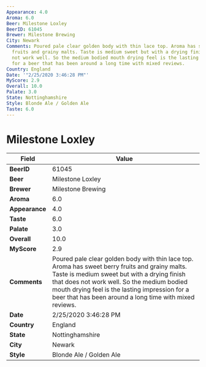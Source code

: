 ```yaml
---
Appearance: 4.0
Aroma: 6.0
Beer: Milestone Loxley
BeerID: 61045
Brewer: Milestone Brewing
City: Newark
Comments: Poured pale clear golden body with thin lace top. Aroma has sweet berry
  fruits and grainy malts. Taste is medium sweet but with a drying finish that does
  not work well. So the medium bodied mouth drying feel is the lasting impression
  for a beer that has been around a long time with mixed reviews.
Country: England
Date: '"2/25/2020 3:46:28 PM"'
MyScore: 2.9
Overall: 10.0
Palate: 3.0
State: Nottinghamshire
Style: Blonde Ale / Golden Ale
Taste: 6.0
---
```


# Milestone Loxley

| Field         | Value |
|---------------|-------|
| **BeerID** | 61045 |
| **Beer** | Milestone Loxley |
| **Brewer** | Milestone Brewing |
| **Aroma** | 6.0 |
| **Appearance** | 4.0 |
| **Taste** | 6.0 |
| **Palate** | 3.0 |
| **Overall** | 10.0 |
| **MyScore** | 2.9 |
| **Comments** | Poured pale clear golden body with thin lace top. Aroma has sweet berry fruits and grainy malts. Taste is medium sweet but with a drying finish that does not work well. So the medium bodied mouth drying feel is the lasting impression for a beer that has been around a long time with mixed reviews. |
| **Date** | 2/25/2020 3:46:28 PM |
| **Country** | England |
| **State** | Nottinghamshire |
| **City** | Newark |
| **Style** | Blonde Ale / Golden Ale |

